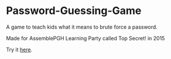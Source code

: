 # Password-Guessing-Game
A game to teach kids what it means to brute force a password.

Made for AssemblePGH Learning Party called Top Secret! in 2015


Try it <a href="https://michaelsboost.com/kodeWeave/embed/#3f9afdd96592b1d8c0f9092f796f96b1?html,css,js,edit,transparent,result"> here</a>.
